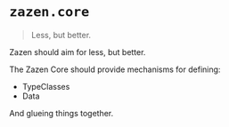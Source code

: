 # `zazen.core`
> Less, but better.

Zazen should aim for less, but better.

The Zazen Core should provide mechanisms for defining:

* TypeClasses
* Data

And glueing things together.
